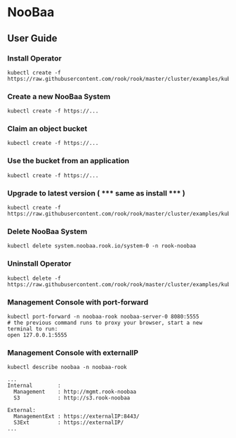 # NooBaa

## User Guide

### Install Operator
```
kubectl create -f https://raw.githubusercontent.com/rook/rook/master/cluster/examples/kubernetes/noobaa/operator.yaml
```

### Create a new NooBaa System
```
kubectl create -f https://...
```

### Claim an object bucket
```
kubectl create -f https://...
```

### Use the bucket from an application
```
kubectl create -f https://...
```

### Upgrade to latest version ( *** same as install *** )
```
kubectl create -f https://raw.githubusercontent.com/rook/rook/master/cluster/examples/kubernetes/noobaa/operator.yaml
```

### Delete NooBaa System
```
kubectl delete system.noobaa.rook.io/system-0 -n rook-noobaa
```

### Uninstall Operator
```
kubectl delete -f https://raw.githubusercontent.com/rook/rook/master/cluster/examples/kubernetes/noobaa/operator.yaml
```

### Management Console with port-forward
```
kubectl port-forward -n noobaa-rook noobaa-server-0 8080:5555
# the previous command runs to proxy your browser, start a new terminal to run:
open 127.0.0.1:5555
```

### Management Console with externalIP
```
kubectl describe noobaa -n noobaa-rook

...
Internal        :
  Management    : http://mgmt.rook-noobaa
  S3            : http://s3.rook-noobaa

External:
  ManagementExt : https://externalIP:8443/
  S3Ext         : https://externalIP/
...
